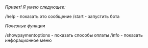 *Привет! Я умею следующее:*

/help - показать это сообщение
/start - запустить бота

*Полезные функции*

/showpaymentoptions - показать способы оплаты
/info - показать инфорационное меню

